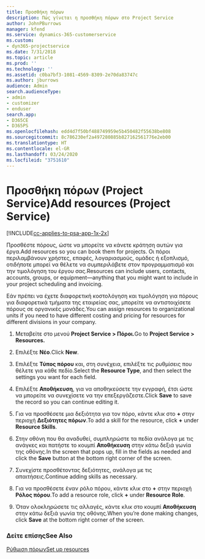 ```yaml
---
title: Προσθήκη πόρων
description: Πώς γίνεται η προσθήκη πόρων στο Project Service
author: JohnPBurrows
manager: kfend
ms.service: dynamics-365-customerservice
ms.custom:
- dyn365-projectservice
ms.date: 7/31/2018
ms.topic: article
ms.prod: ''
ms.technology: ''
ms.assetid: c0ba7bf3-1081-4569-8309-2e70da83747c
ms.author: jburrows
audience: Admin
search.audienceType:
- admin
- customizer
- enduser
search.app:
- D365CE
- D365PS
ms.openlocfilehash: edd4d7f50bf488749959e5b450482f55638be808
ms.sourcegitcommit: 8c786230ef2a497280885b827162561776e2eb00
ms.translationtype: HT
ms.contentlocale: el-GR
ms.lasthandoff: 03/24/2020
ms.locfileid: "3751610"
---
```

# <a name="add-resources-project-service"></a><span data-ttu-id="f433f-103">Προσθήκη πόρων (Project Service)</span><span class="sxs-lookup"><span data-stu-id="f433f-103">Add resources (Project Service)</span></span>

[!INCLUDE[cc-applies-to-psa-app-1x-2x](../includes/cc-applies-to-psa-app-1x-2x.md)]

<span data-ttu-id="f433f-104">Προσθέστε πόρους, ώστε να μπορείτε να κάνετε κράτηση αυτών για έργα.</span><span class="sxs-lookup"><span data-stu-id="f433f-104">Add resources so you can book them for projects.</span></span> <span data-ttu-id="f433f-105">Οι πόροι περιλαμβάνουν χρήστες, επαφές, λογαριασμούς, ομάδες ή εξοπλισμό, οτιδήποτε μπορεί να θέλετε να συμπεριλάβετε στον προγραμματισμό και την τιμολόγηση του έργου σας.</span><span class="sxs-lookup"><span data-stu-id="f433f-105">Resources can include users, contacts, accounts, groups, or equipment—anything that you might want to include in your project scheduling and invoicing.</span></span>  
  
<span data-ttu-id="f433f-106">Εάν πρέπει να έχετε διαφορετική κοστολόγηση και τιμολόγηση για πόρους για διαφορετικά τμήματα της εταιρείας σας, μπορείτε να αντιστοιχίσετε πόρους σε οργανικές μονάδες.</span><span class="sxs-lookup"><span data-stu-id="f433f-106">You can assign resources to organizational units if you need to have different costing and pricing for resources for different divisions in your company.</span></span>  
  
1.  <span data-ttu-id="f433f-107">Μεταβείτε στο μενού **Project Service > Πόροι.**</span><span class="sxs-lookup"><span data-stu-id="f433f-107">Go to **Project Service > Resources.**</span></span>  
  
2.  <span data-ttu-id="f433f-108">Επιλέξτε **Νέο**.</span><span class="sxs-lookup"><span data-stu-id="f433f-108">Click **New**.</span></span>  
  
3.  <span data-ttu-id="f433f-109">Επιλέξτε **Τύπος πόρου** και, στη συνέχεια, επιλέξτε τις ρυθμίσεις που θέλετε για κάθε πεδίο.</span><span class="sxs-lookup"><span data-stu-id="f433f-109">Select the **Resource Type**, and then select the settings you want for each field.</span></span>  
  
4.  <span data-ttu-id="f433f-110">Επιλέξτε **Αποθήκευση**, για να αποθηκεύσετε την εγγραφή, έτσι ώστε να μπορείτε να συνεχίσετε να την επεξεργάζεστε.</span><span class="sxs-lookup"><span data-stu-id="f433f-110">Click **Save** to save the record so you can continue editing it.</span></span>  
  
5.  <span data-ttu-id="f433f-111">Για να προσθέσετε μια δεξιότητα για τον πόρο, κάντε κλικ στο **+** στην περιοχή **Δεξιότητες πόρων**.</span><span class="sxs-lookup"><span data-stu-id="f433f-111">To add a skill for the resource, click **+** under **Resource Skills**.</span></span>  
  
6.  <span data-ttu-id="f433f-112">Στην οθόνη που θα αναδυθεί, συμπληρώστε τα πεδία ανάλογα με τις ανάγκες και πατήστε το κουμπί **Αποθήκευση** στην κάτω δεξιά γωνία της οθόνης.</span><span class="sxs-lookup"><span data-stu-id="f433f-112">In the screen that pops up, fill in the fields as needed and click the **Save** button at the bottom right corner of the screen.</span></span>  
  
7.  <span data-ttu-id="f433f-113">Συνεχίστε προσθέτοντας δεξιότητες, ανάλογα με τις απαιτήσεις.</span><span class="sxs-lookup"><span data-stu-id="f433f-113">Continue adding skills as necessary.</span></span>  
  
8.  <span data-ttu-id="f433f-114">Για να προσθέσετε έναν ρόλο πόρου, κάντε κλικ στο **+** στην περιοχή **Ρόλος πόρου**.</span><span class="sxs-lookup"><span data-stu-id="f433f-114">To add a resource role, click **+** under **Resource Role**.</span></span>  
  
9. <span data-ttu-id="f433f-115">Όταν ολοκληρώσετε τις αλλαγές, κάντε κλικ στο κουμπί **Αποθήκευση** στην κάτω δεξιά γωνία της οθόνης.</span><span class="sxs-lookup"><span data-stu-id="f433f-115">When you’re done making changes, click **Save** at the bottom right corner of the screen.</span></span>  
  
### <a name="see-also"></a><span data-ttu-id="f433f-116">Δείτε επίσης</span><span class="sxs-lookup"><span data-stu-id="f433f-116">See Also</span></span>  
 [<span data-ttu-id="f433f-117">Ρύθμιση πόρων</span><span class="sxs-lookup"><span data-stu-id="f433f-117">Set up resources</span></span>](../project-service/set-up-resources.md)
